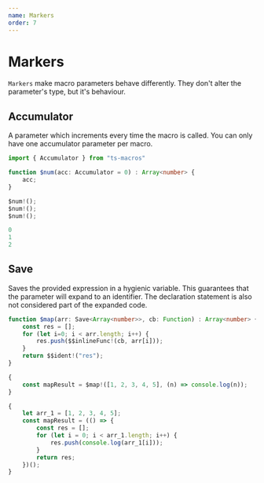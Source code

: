 ```yaml
---
name: Markers
order: 7
---
```


# Markers

`Markers` make macro parameters behave differently. They don't alter the parameter's type, but it's behaviour.

## Accumulator

A parameter which increments every time the macro is called. You can only have one accumulator parameter per macro.

```ts --Macro
import { Accumulator } from "ts-macros"

function $num(acc: Accumulator = 0) : Array<number> {
    acc;
}
```
```ts --Call
$num!();
$num!();
$num!();
```
```ts --Result
0
1
2
```

## Save

Saves the provided expression in a hygienic variable. This guarantees that the parameter will expand to an identifier. The declaration statement is also not considered part of the expanded code.

```ts --Macro
function $map(arr: Save<Array<number>>, cb: Function) : Array<number> {
    const res = [];
    for (let i=0; i < arr.length; i++) {
        res.push($$inlineFunc!(cb, arr[i]));
    }
    return $$ident!("res");
}
```
```ts --Call
{
    const mapResult = $map!([1, 2, 3, 4, 5], (n) => console.log(n));
}
```
```ts --Result
{
    let arr_1 = [1, 2, 3, 4, 5];
    const mapResult = (() => {
        const res = [];
        for (let i = 0; i < arr_1.length; i++) {
            res.push(console.log(arr_1[i]));
        }
        return res;
    })();
}
```